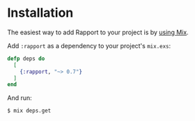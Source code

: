 # Installation

The easiest way to add Rapport to your project is by [using Mix](http://elixir-lang.org/getting-started/mix-otp/introduction-to-mix.html).

Add `:rapport` as a dependency to your project's `mix.exs`:

```elixir
defp deps do
  [
    {:rapport, "~> 0.7"}
  ]
end
```

And run:

```bash
$ mix deps.get
```